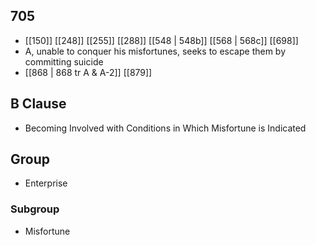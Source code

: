 ## 705
- [[150]] [[248]] [[255]] [[288]] [[548 | 548b]] [[568 | 568c]] [[698]] 
- A, unable to conquer his misfortunes, seeks to escape them by committing suicide
- [[868 | 868 tr A &amp; A-2]] [[879]] 

## B Clause
- Becoming Involved with Conditions in Which Misfortune is Indicated

## Group
- Enterprise

### Subgroup
- Misfortune

